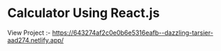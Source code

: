 # Calculator Using React.js

View Project :- https://643274af2c0e0b6e5316eafb--dazzling-tarsier-aad274.netlify.app/
